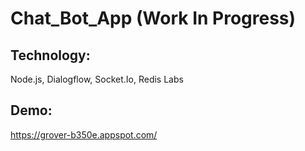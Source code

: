 # Chat_Bot_App (Work In Progress)
## Technology:
Node.js, Dialogflow, Socket.Io, Redis Labs
## Demo:
https://grover-b350e.appspot.com/
